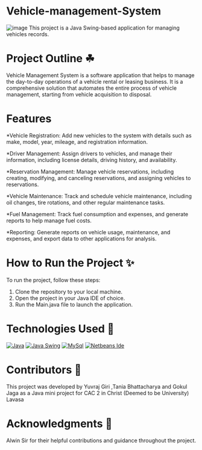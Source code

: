 # Vehicle-management-System #
![image](https://user-images.githubusercontent.com/118046310/236465130-64cf21f1-313b-4be3-abad-a733efb4d2bf.png "Admin Dashboard")
This project is a Java Swing-based application for managing vehicles records.

# Project Outline ☘ #
Vehicle Management System is a software application that helps to manage the day-to-day operations of a vehicle rental or leasing business. It is a comprehensive solution that automates the entire process of vehicle management, starting from vehicle acquisition to disposal.

# Features #

*Vehicle Registration: Add new vehicles to the system with details such as make, model, year, mileage, and registration information.

*Driver Management: Assign drivers to vehicles, and manage their information, including license details, driving history, and availability.

*Reservation Management: Manage vehicle reservations, including creating, modifying, and canceling reservations, and assigning vehicles to reservations.

*Vehicle Maintenance: Track and schedule vehicle maintenance, including oil changes, tire rotations, and other regular maintenance tasks.

*Fuel Management: Track fuel consumption and expenses, and generate reports to help manage fuel costs.

*Reporting: Generate reports on vehicle usage, maintenance, and expenses, and export data to other applications for analysis.

# How to Run the Project ✨ #

To run the project, follow these steps:

1. Clone the repository to your local machine.
2. Open the project in your Java IDE of choice.
3. Run the Main.java file to launch the application.

# Technologies Used 🎐 #
[![Java](https://img.shields.io/badge/JAVA-FAD7A0?style=for-the-badge)](https://www.java.com/)
[![Java Swing](https://img.shields.io/badge/JAVA_SWING-FAD7A0?style=for-the-badge)](https://docs.oracle.com/javase/tutorial/uiswing/)
[![MySql](https://img.shields.io/badge/MYSQL-FAD7A0?style=for-the-badge)](https://www.java.com/)
[![Netbeans Ide](https://img.shields.io/badge/NETBEANS-FAD7A0?style=for-the-badge)](https://www.java.com/)

# Contributors 🍟 #
This project was developed by Yuvraj Giri ,Tania Bhattacharya and Gokul Jaga as a Java mini project for CAC 2 in Christ (Deemed to be University) Lavasa

# Acknowledgments 🙏 #
Alwin Sir for their helpful contributions and guidance throughout the project.

